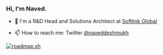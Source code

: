 <!--
**naveddeshmukh/naveddeshmukh** is a ✨ _special_ ✨ repository because its `README.md` (this file) appears on your GitHub profile.

Here are some ideas to get you started:

- 🔭 I’m currently working on ...
- 🤔 I’m looking for help with ...
- 💬 Ask me about ...
- 😄 Pronouns: ...
- ⚡ Fun fact: ...
-->

### Hi, I'm Naved.

- 🔭 I'm a R&D Head and Solutions Architect at [Softlink Global](https://softlinkglobal.com/)

- 📫 How to reach me: Twitter [@naveddeshmukh](https://twitter.com/naveddeshmukh)

[![roadmap.sh](https://roadmap.sh/card/wide/64df0c62ced78d29352414bd?variant=dark)](https://roadmap.sh)

